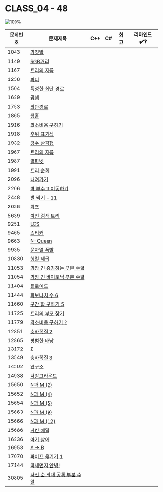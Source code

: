 # CLASS_04 - 48

![100%](https://progress-bar.xyz/0/?scale=48&title=progress&width=500&color=babaca&suffix=/48)

| 문제번호 | 문제제목                                            | C++ | C#  | 회고 | 리마인드✔️❓ |
| -------- | --------------------------------------------------- | --- | --- | ---- | -------- |
| 1043     | [거짓말](https://boj.kr/1043)                       |     |     |      |          |
| 1149     | [RGB거리](https://boj.kr/1149)                      |     |     |      |          |
| 1167     | [트리의 지름](https://boj.kr/1167)                  |     |     |      |          |
| 1238     | [파티](https://boj.kr/1238)                         |     |     |      |          |
| 1504     | [특정한 최단 경로](https://boj.kr/1504)             |     |     |      |          |
| 1629     | [곱셈](https://boj.kr/1629)                         |     |     |      |          |
| 1753     | [최단경로](https://boj.kr/1753)                     |     |     |      |          |
| 1865     | [웜홀](https://boj.kr/1865)                         |     |     |      |          |
| 1916     | [최소비용 구하기](https://boj.kr/1916)              |     |     |      |          |
| 1918     | [후위 표기식](https://boj.kr/1918)                  |     |     |      |          |
| 1932     | [정수 삼각형](https://boj.kr/1932)                  |     |     |      |          |
| 1967     | [트리의 지름](https://boj.kr/1967)                  |     |     |      |          |
| 1987     | [알파벳](https://boj.kr/1987)                       |     |     |      |          |
| 1991     | [트리 순회](https://boj.kr/1991)                    |     |     |      |          |
| 2096     | [내려가기](https://boj.kr/2096)                     |     |     |      |          |
| 2206     | [벽 부수고 이동하기](https://boj.kr/2206)           |     |     |      |          |
| 2448     | [별 찍기 - 11](https://boj.kr/2448)                 |     |     |      |          |
| 2638     | [치즈](https://boj.kr/2638)                         |     |     |      |          |
| 5639     | [이진 검색 트리](https://boj.kr/5639)               |     |     |      |          |
| 9251     | [LCS](https://boj.kr/9251)                          |     |     |      |          |
| 9465     | [스티커](https://boj.kr/9465)                       |     |     |      |          |
| 9663     | [N-Queen](https://boj.kr/9663)                      |     |     |      |          |
| 9935     | [문자열 폭발](https://boj.kr/9935)                  |     |     |      |          |
| 10830    | [행렬 제곱](https://boj.kr/10830)                   |     |     |      |          |
| 11053    | [가장 긴 증가하는 부분 수열](https://boj.kr/11053)  |     |     |      |          |
| 11054    | [가장 긴 바이토닉 부분 수열](https://boj.kr/11054)  |     |     |      |          |
| 11404    | [플로이드](https://boj.kr/11404)                    |     |     |      |          |
| 11444    | [피보나치 수 6](https://boj.kr/11444)               |     |     |      |          |
| 11660    | [구간 합 구하기 5](https://boj.kr/11660)            |     |     |      |          |
| 11725    | [트리의 부모 찾기](https://boj.kr/11725)            |     |     |      |          |
| 11779    | [최소비용 구하기 2](https://boj.kr/11779)           |     |     |      |          |
| 12851    | [숨바꼭질 2](https://boj.kr/12851)                  |     |     |      |          |
| 12865    | [평범한 배낭](https://boj.kr/12865)                 |     |     |      |          |
| 13172    | [Σ](https://boj.kr/13172)                           |     |     |      |          |
| 13549    | [숨바꼭질 3](https://boj.kr/13549)                  |     |     |      |          |
| 14502    | [연구소](https://boj.kr/14502)                      |     |     |      |          |
| 14938    | [서강그라운드](https://boj.kr/14938)                |     |     |      |          |
| 15650    | [N과 M (2)](https://boj.kr/15650)                   |     |     |      |          |
| 15652    | [N과 M (4)](https://boj.kr/15652)                   |     |     |      |          |
| 15654    | [N과 M (5)](https://boj.kr/15654)                   |     |     |      |          |
| 15663    | [N과 M (9)](https://boj.kr/15663)                   |     |     |      |          |
| 15666    | [N과 M (12)](https://boj.kr/15666)                  |     |     |      |          |
| 15686    | [치킨 배달](https://boj.kr/15686)                   |     |     |      |          |
| 16236    | [아기 상어](https://boj.kr/16236)                   |     |     |      |          |
| 16953    | [A → B](https://boj.kr/16953)                       |     |     |      |          |
| 17070    | [파이프 옮기기 1](https://boj.kr/17070)             |     |     |      |          |
| 17144    | [미세먼지 안녕!](https://boj.kr/17144)              |     |     |      |          |
| 30805    | [사전 순 최대 공통 부분 수열](https://boj.kr/30805) |     |     |      |          |
